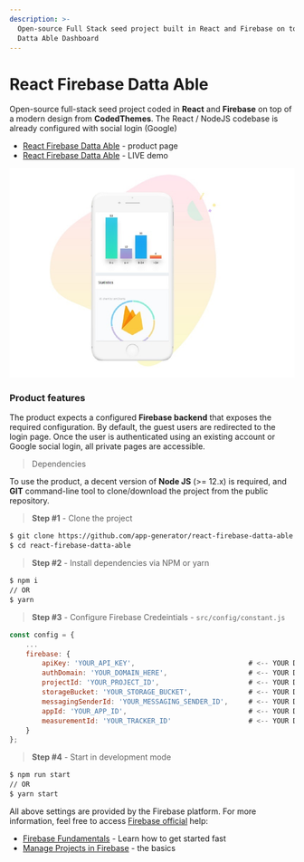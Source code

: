 ```yaml
---
description: >-
  Open-source Full Stack seed project built in React and Firebase on top of
  Datta Able Dashboard
---
```


# React Firebase Datta Able

Open-source full-stack seed project coded in **React** and **Firebase** on top of a modern design from **CodedThemes**. The React / NodeJS codebase is already configured with social login \(Google\)

* [React Firebase Datta Able](https://appseed.us/product/react-firebase-datta-able) - product page
* [React Firebase Datta Able](https://react-firebase-datta-able.appseed-srv1.com/) - LIVE demo

![React Firebase  - Datta Able \(free version\)](../../.gitbook/assets/react-firebase-datta-app-view.jpg)

### Product features

The product expects a configured **Firebase backend** that exposes the required configuration. By default, the guest users are redirected to the login page. Once the user is authenticated using an existing account or Google social login, all private pages are accessible.

> Dependencies

To use the product, a decent version of **Node JS** \(&gt;= 12.x\) is required, and **GIT** command-line tool to clone/download the project from the public repository.

> **Step \#1** - Clone the project

```bash
$ git clone https://github.com/app-generator/react-firebase-datta-able.git
$ cd react-firebase-datta-able
```

> **Step \#2** - Install dependencies via NPM or yarn

```bash
$ npm i
// OR
$ yarn 
```

> **Step \#3** - Configure Firebase Credeintials - `src/config/constant.js`

```javascript
const config = {
    ...
    firebase: {                                               
        apiKey: 'YOUR_API_KEY',                            # <-- YOUR DATA HERE
        authDomain: 'YOUR_DOMAIN_HERE',                    # <-- YOUR DATA HERE 
        projectId: 'YOUR_PROJECT_ID',                      # <-- YOUR DATA HERE
        storageBucket: 'YOUR_STORAGE_BUCKET',              # <-- YOUR DATA HERE
        messagingSenderId: 'YOUR_MESSAGING_SENDER_ID',     # <-- YOUR DATA HERE
        appId: 'YOUR_APP_ID',                              # <-- YOUR DATA HERE
        measurementId: 'YOUR_TRACKER_ID'                   # <-- YOUR DATA HERE
    }
};
```

> **Step \#4** - Start in development mode

```bash
$ npm run start 
// OR
$ yarn start 
```

All above settings are provided by the Firebase platform. For more information, feel free to access [Firebase official](https://firebase.google.com/docs) help:

* [Firebase Fundamentals](https://firebase.google.com/docs/guides) - Learn how to get started fast
* [Manage Projects in Firebase](https://firebase.google.com/docs/projects/learn-more) - the basics 

